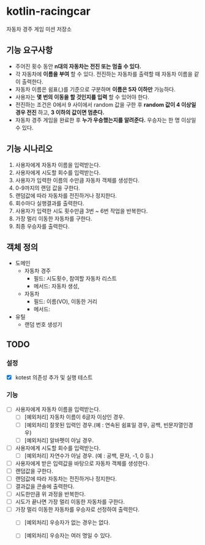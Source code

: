 # kotlin-racingcar
자동차 경주 게임 미션 저장소

## 기능 요구사항
- 주어진 횟수 동안 **n대의 자동차는 전진 또는 멈출 수 있다.**
- 각 자동차에 **이름을 부여** 할 수 있다. 전진하는 자동차를 출력할 때 자동차 이름을 같이 출력한다.
- 자동차 이름은 쉼표(,)를 기준으로 구분하며 **이름은 5자 이하만** 가능하다.
- 사용자는 **몇 번의 이동을 할 것인지를 입력** 할 수 있어야 한다.
- 전진하는 조건은 0에서 9 사이에서 random 값을 구한 후 **random 값이 4 이상일 경우 전진** 하고, **3 이하의 값이면 멈춘다.**
- 자동차 경주 게임을 완료한 후 **누가 우승했는지를 알려준다.** 우승자는 한 명 이상일 수 있다.


## 기능 시나리오
1. 사용자에게 자동차 이름을 입력받는다.
2. 사용자에게 시도할 회수를 입력받는다.
3. 사용자가 입력한 이름의 수만큼 자동차 객체를 생성한다.
4. 0-9까지의 랜덤 값을 구한다.
5. 랜덤값에 따라 자동차를 전진하거나 정지한다.
6. 회수마다 실행결과를 출력한다.
7. 사용자가 입력한 시도 횟수만큼 3번 ~ 6번 작업을 반복한다.
8. 가장 멀리 이동한 자동차를 구한다.
9. 최종 우승자를 출력한다.

## 객체 정의
- 도메인
  - 자동차 경주
    - 필드: 시도횟수, 참여할 자동차 리스트
    - 메서드: 자동차 생성, 
  - 자동차
    - 필드: 이름(VO), 이동한 거리
    - 메서드: 
- 유틸
  - 랜덤 번호 생성기

## TODO
### 설정
- [x] kotest 의존성 추가 및 실행 테스트
### 기능
- [ ] 사용자에게 자동차 이름을 입력받는다.
  - [ ] [예외처리] 자동차 이름이 6글자 이상인 경우.
  - [ ] [예외처리] 잘못된 입력인 경우.(예 : 연속된 쉼표일 경우, 공백, 빈문자열인경우)
  - [ ] [예외처리] 알바펫이 아닐 경우.
- [ ] 사용자에게 시도할 회수를 입력받는다.
  - [ ] [예외처리] 자연수가 아닐 경우. (예 : 공백, 문자, -1, 0 등.)
- [ ] 사용자에게 받은 입력값을 바탕으로 자동차 객체를 생성한다.
- [ ] 랜덤값을 구한다.
- [ ] 랜덤값에 따라 자동차는 전진하거나 정지한다.
- [ ] 결과값을 콘솔에 출력한다.
- [ ] 시도한만큼 위 과정을 반복한다.
- [ ] 시도가 끝나면 가장 멀리 이동한 자동차를 구한다.
- [ ] 가장 멀리 이동한 자동차를 우승자로 선정하여 출력한다.
  - [ ] [예외처리] 우승자가 없는 경우는 없다.
  - [ ] [예외처리] 우승자는 여러 명일 수 있다.

